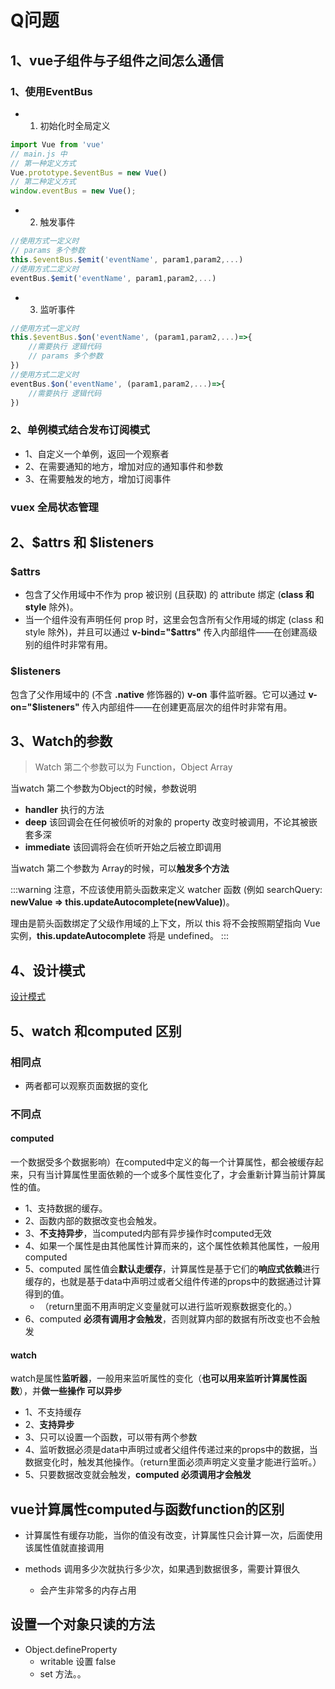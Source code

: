 <!--
 * @Author: 曹捷
 * @Date: 2022-06-15 17:05:50
 * @LastEditors: 曹捷
 * @LastEditTime: 2022-06-16 12:00:49
 * @Description: fileContent
-->
# Q问题

## 1、vue子组件与子组件之间怎么通信
### 1、使用EventBus
- 1.  初始化时全局定义
```js
import Vue from 'vue'
// main.js 中
// 第一种定义方式
Vue.prototype.$eventBus = new Vue()
// 第二种定义方式
window.eventBus = new Vue();
```
- 2. 触发事件
```js
//使用方式一定义时
// params 多个参数
this.$eventBus.$emit('eventName', param1,param2,...)
//使用方式二定义时
eventBus.$emit('eventName', param1,param2,...)
```
- 3. 监听事件
```js
//使用方式一定义时
this.$eventBus.$on('eventName', (param1,param2,...)=>{
    //需要执行 逻辑代码
    // params 多个参数
})
//使用方式二定义时
eventBus.$on('eventName', (param1,param2,...)=>{
    //需要执行 逻辑代码
})
```
### 2、单例模式结合发布订阅模式
- 1、自定义一个单例，返回一个观察者
- 2、在需要通知的地方，增加对应的通知事件和参数
- 3、在需要触发的地方，增加订阅事件

###  vuex 全局状态管理

## 2、$attrs 和 $listeners

### $attrs
- 包含了父作用域中不作为 prop 被识别 (且获取) 的 attribute 绑定 (**class 和 style** 除外)。
- 当一个组件没有声明任何 prop 时，这里会包含所有父作用域的绑定 (class 和 style 除外)，并且可以通过 **v-bind="$attrs"** 传入内部组件——在创建高级别的组件时非常有用。



### $listeners

包含了父作用域中的 (不含 **.native** 修饰器的) **v-on** 事件监听器。它可以通过 **v-on="$listeners"** 传入内部组件——在创建更高层次的组件时非常有用。


## 3、Watch的参数
> Watch 第二个参数可以为  Function，Object Array

当watch 第二个参数为Object的时候，参数说明
- **handler** 执行的方法
- **deep** 该回调会在任何被侦听的对象的 property 改变时被调用，不论其被嵌套多深
- **immediate** 该回调将会在侦听开始之后被立即调用

当watch 第二个参数为 Array的时候，可以**触发多个方法**

:::warning
注意，不应该使用箭头函数来定义 watcher 函数 (例如 searchQuery: **newValue => this.updateAutocomplete(newValue)**)。

理由是箭头函数绑定了父级作用域的上下文，所以 this 将不会按照期望指向 Vue 实例，**this.updateAutocomplete** 将是 undefined。
:::

## 4、设计模式
[设计模式](./../base/js.md#❤设计模式)

## 5、watch 和computed 区别
### 相同点
- 两者都可以观察页面数据的变化

### 不同点
#### computed
一个数据受多个数据影响）在computed中定义的每一个计算属性，都会被缓存起来，只有当计算属性里面依赖的一个或多个属性变化了，才会重新计算当前计算属性的值。
- 1、支持数据的缓存。
- 2、函数内部的数据改变也会触发。
- 3、**不支持异步**，当computed内部有异步操作时computed无效
- 4、如果一个属性是由其他属性计算而来的，这个属性依赖其他属性，一般用computed
- 5、computed 属性值会**默认走缓存**，计算属性是基于它们的**响应式依赖**进行缓存的，也就是基于data中声明过或者父组件传递的props中的数据通过计算得到的值。
    - （return里面不用声明定义变量就可以进行监听观察数据变化的。）
- 6、computed **必须有调用才会触发**，否则就算内部的数据有所改变也不会触发

#### watch

watch是属性**监听器**，一般用来监听属性的变化（**也可以用来监听计算属性函数**），并**做一些操作 可以异步**
- 1、不支持缓存
- 2、**支持异步**
- 3、只可以设置一个函数，可以带有两个参数
- 4、监听数据必须是data中声明过或者父组件传递过来的props中的数据，当数据变化时，触发其他操作。（return里面必须声明定义变量才能进行监听。）
- 5、只要数据改变就会触发，**computed 必须调用才会触发**

## vue计算属性computed与函数function的区别
- 计算属性有缓存功能，当你的值没有改变，计算属性只会计算一次，后面使用该属性值就直接调用

- methods 调用多少次就执行多少次，如果遇到数据很多，需要计算很久
    - 会产生非常多的内存占用

## 设置一个对象只读的方法

- Object.defineProperty  
    - writable 设置 false
    - set 方法。。
    